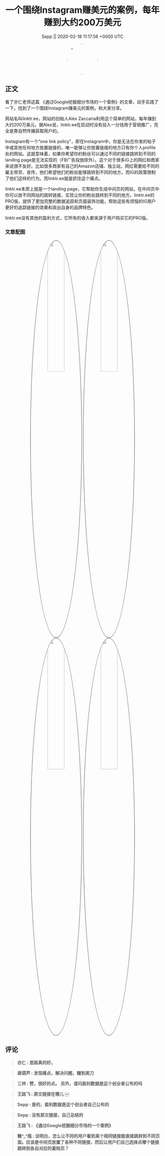 <h1 align="center">一个围绕Instagram赚美元的案例，每年赚到大约200万美元</h1>




<p align="center">
    <a>Sepp || 2020-02-18 11:17:56 &#43;0000 UTC</a>
</p>

<div align="center">
    <img src="https://images.zsxq.com/FvFjUoTffT87bUQeWI_DRZTuJdKO?e=1590940799&amp;token=kIxbL07-8jAj8w1n4s9zv64FuZZNEATmlU_Vm6zD:Lwf0AsqZiCYYXYGj02cokyDAg6s=" width="100" height="100" style="border:1px solid;border-radius:50%; color:#ffffff"/>
</div>




## 正文

<div>
看了亦仁老师这篇 《通过Google挖掘细分市场的一个案例》的文章，动手实践了一下。找到了一个围绕Instagram赚美元的案例，和大家分享。

网站名叫linktr.ee，网站的创始人Alex Zaccaria利用这个简单的网站，每年赚到大约200万美元。据Alex说，linktr.ee在启动时没有投入一分钱用于营销推广，完全是靠自然传播获取用户的。

Instagram有一个“one link policy”，即在Instagram中，你是无法在你发的帖子中或其他任何地方放置链接的，唯一能够让你放置链接的地方只有你个人profile处的网站。这就意味着，如果你希望你的粉丝可以通过不同的链接跳转到不同的landing page是无法实现的（FB广告投放除外）。这个对于很多IG上的网红和商家来说很不友好。比如很多商家有自己的Amazon店铺、独立站，网红需要给不同的雇主带货、宣传，他们希望他们的粉丝能够跳转到不同的地方，而IG的政策限制了他们这样的行为。而linktr.ee就是抓住这个痛点。

linktr.ee本质上就是一个landing page，它帮助你生成中间页的网站，在中间页中你可以放不同网站的跳转链接，实现让你的粉丝跳转到不同的地方。linktr.ee的PRO版，提供了更加完整的数据追踪和页面装饰功能，帮助这些有烦恼的IG用户更好的追踪链接的效果和突出自身的品牌特色。

linktr.ee没有其他的盈利方式，它所有的收入都来源于用户购买它的PRO版。
</div>

### 文章配图

<div class="image" align="center">

<img src="https://images.zsxq.com/FhI5z7zOXVDaMdXKJ8FDZBEEykRH?imageMogr2/auto-orient/thumbnail/800x/format/jpg/blur/1x0/quality/75&amp;e=1590940799&amp;token=kIxbL07-8jAj8w1n4s9zv64FuZZNEATmlU_Vm6zD:b5x2Z9l0zpcIxBmfl8muOg5gMRM=" width="33%" height="33%" style="border:1px solid;border-radius:50%; color:#3c3f41"/>

<img src="https://images.zsxq.com/FrfXgXeXKUuZNa2w9v48zITS9e36?imageMogr2/auto-orient/thumbnail/800x/format/jpg/blur/1x0/quality/75&amp;e=1590940799&amp;token=kIxbL07-8jAj8w1n4s9zv64FuZZNEATmlU_Vm6zD:_ZbwJVAG3cqbweO7zs9DNlhZJRM=" width="33%" height="33%" style="border:1px solid;border-radius:50%; color:#3c3f41"/>

<img src="https://images.zsxq.com/Fklfk0nZ9Q-1c0ELWiaUQVbCzHnI?imageMogr2/auto-orient/thumbnail/800x/format/jpg/blur/1x0/quality/75&amp;e=1590940799&amp;token=kIxbL07-8jAj8w1n4s9zv64FuZZNEATmlU_Vm6zD:42e_ywVgsKOj0CsNcr9_uZSV-DE=" width="33%" height="33%" style="border:1px solid;border-radius:50%; color:#3c3f41"/>

<img src="https://images.zsxq.com/FmvjjNWSA8vvT_tvEQ1IryhqZxZs?imageMogr2/auto-orient/thumbnail/800x/format/jpg/blur/1x0/quality/75&amp;e=1590940799&amp;token=kIxbL07-8jAj8w1n4s9zv64FuZZNEATmlU_Vm6zD:-PEzhrP2ynDoOvAtu1WwZUVS8CQ=" width="33%" height="33%" style="border:1px solid;border-radius:50%; color:#3c3f41"/>

</div>


## 评论

<div align="left">
<div>

<blockquote >
<span> <strong>亦仁 : 思路真的好。 </strong></span>
</blockquote>

<blockquote >
<span> <strong>唐葫芦 : 发现痛点，解决问题，赚到美刀 </strong></span>
</blockquote>

<blockquote >
<span> <strong>三林 : 赞，很好的点。 另外，请问盈利数据是这个创业者公布的吗 </strong></span>
</blockquote>

<blockquote >
<span> <strong>王路飞 : 原文链接在哪儿
￼ </strong></span>
</blockquote>

<blockquote >
<span> <strong>Sepp : 是的，盈利数据是这个创业者自己公布的 </strong></span>
</blockquote>

<blockquote >
<span> <strong>Sepp : 没有原文链接，自己总结的 </strong></span>
</blockquote>

<blockquote >
<span> <strong>王路飞 : 《通过Google挖掘细分市场的一个案例》 </strong></span>
</blockquote>

<blockquote >
<span> <strong>糖^_^瓶 : 没明白，怎么让不同的用户看到某个相同链接能直接跳转到不同页面。应该是中间页放置了各种不同链接，然后让用户们自己选择点哪个链接跳转到各自对应的着陆页？ </strong></span>
</blockquote>

</div>
</div>